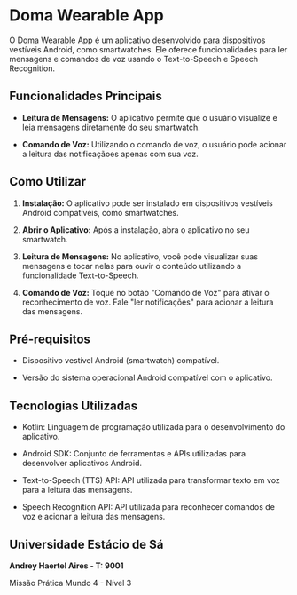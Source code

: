 # Doma Wearable App

O Doma Wearable App é um aplicativo desenvolvido para dispositivos vestíveis Android, como smartwatches. Ele oferece funcionalidades para ler mensagens e comandos de voz usando o Text-to-Speech e Speech Recognition.

## Funcionalidades Principais

- **Leitura de Mensagens:** O aplicativo permite que o usuário visualize e leia mensagens diretamente do seu smartwatch.
  
- **Comando de Voz:** Utilizando o comando de voz, o usuário pode acionar a leitura das notificaçãoes apenas com sua voz.

## Como Utilizar

1. **Instalação:** O aplicativo pode ser instalado em dispositivos vestíveis Android compatíveis, como smartwatches.
   
2. **Abrir o Aplicativo:** Após a instalação, abra o aplicativo no seu smartwatch.

3. **Leitura de Mensagens:** No aplicativo, você pode visualizar suas mensagens e tocar nelas para ouvir o conteúdo utilizando a funcionalidade Text-to-Speech.

4. **Comando de Voz:** Toque no botão "Comando de Voz" para ativar o reconhecimento de voz. Fale "ler notificações" para acionar a leitura das mensagens.

## Pré-requisitos

- Dispositivo vestível Android (smartwatch) compatível.
  
- Versão do sistema operacional Android compatível com o aplicativo.

## Tecnologias Utilizadas

- Kotlin: Linguagem de programação utilizada para o desenvolvimento do aplicativo.

- Android SDK: Conjunto de ferramentas e APIs utilizadas para desenvolver aplicativos Android.

- Text-to-Speech (TTS) API: API utilizada para transformar texto em voz para a leitura das mensagens.

- Speech Recognition API: API utilizada para reconhecer comandos de voz e acionar a leitura das mensagens.


## Universidade Estácio de Sá

**Andrey Haertel Aires -  T: 9001**

Missão Prática Mundo 4 - Nível 3
